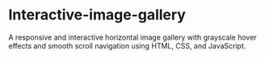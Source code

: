 # Interactive-image-gallery
A responsive and interactive horizontal image gallery with grayscale hover effects and smooth scroll navigation using HTML, CSS, and JavaScript.
